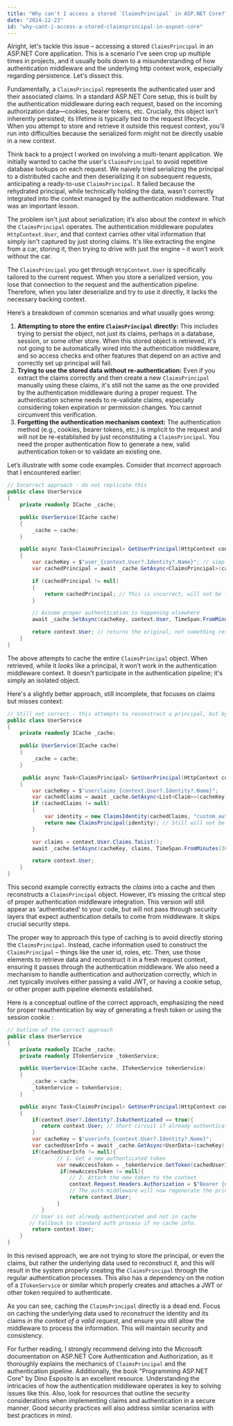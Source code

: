 ```yaml
---
title: "Why can't I access a stored `ClaimsPrincipal` in ASP.NET Core?"
date: "2024-12-23"
id: "why-cant-i-access-a-stored-claimsprincipal-in-aspnet-core"
---
```


Alright, let's tackle this issue – accessing a stored `ClaimsPrincipal` in an ASP.NET Core application. This is a scenario I've seen crop up multiple times in projects, and it usually boils down to a misunderstanding of how authentication middleware and the underlying http context work, especially regarding persistence. Let's dissect this.

Fundamentally, a `ClaimsPrincipal` represents the authenticated user and their associated claims. In a standard ASP.NET Core setup, this is built by the authentication middleware during each request, based on the incoming authorization data—cookies, bearer tokens, etc. Crucially, this object isn't inherently persisted; its lifetime is typically tied to the request lifecycle. When you attempt to store and retrieve it outside this request context, you'll run into difficulties because the serialized form might not be directly usable in a new context.

Think back to a project I worked on involving a multi-tenant application. We initially wanted to cache the user's `ClaimsPrincipal` to avoid repetitive database lookups on each request. We naively tried serializing the principal to a distributed cache and then deserializing it on subsequent requests, anticipating a ready-to-use `ClaimsPrincipal`. It failed because the rehydrated principal, while technically holding the data, wasn't correctly integrated into the context managed by the authentication middleware. That was an important lesson.

The problem isn't just about serialization; it’s also about the *context* in which the `ClaimsPrincipal` operates. The authentication middleware populates `HttpContext.User`, and that context carries other vital information that simply isn't captured by just storing claims. It's like extracting the engine from a car, storing it, then trying to drive with just the engine – it won't work without the car.

The `ClaimsPrincipal` you get through `HttpContext.User` is specifically tailored to the current request. When you store a serialized version, you lose that connection to the request and the authentication pipeline. Therefore, when you later deserialize and try to use it directly, it lacks the necessary backing context.

Here’s a breakdown of common scenarios and what usually goes wrong:

1.  **Attempting to store the entire `ClaimsPrincipal` directly:** This includes trying to persist the object, not just its claims, perhaps in a database, session, or some other store. When this stored object is retrieved, it's not going to be automatically wired into the authentication middleware, and so access checks and other features that depend on an active and correctly set up principal will fail.
2.  **Trying to use the stored data without re-authentication:** Even if you extract the claims correctly and then create a new `ClaimsPrincipal` manually using these claims, it's still not the same as the one provided by the authentication middleware during a proper request. The authentication scheme needs to re-validate claims, especially considering token expiration or permission changes. You cannot circumvent this verification.
3.  **Forgetting the authentication mechanism context:** The authentication method (e.g., cookies, bearer tokens, etc.) is implicit to the request and will not be re-established by just reconstituting a `ClaimsPrincipal`. You need the proper authentication flow to generate a new, valid authentication token or to validate an existing one.

Let’s illustrate with some code examples. Consider that *incorrect* approach that I encountered earlier:

```csharp
// Incorrect approach - do not replicate this
public class UserService
{
    private readonly ICache _cache;

    public UserService(ICache cache)
    {
        _cache = cache;
    }

    public async Task<ClaimsPrincipal> GetUserPrincipal(HttpContext context)
    {
        var cacheKey = $"user_{context.User?.Identity?.Name}"; // simplified example
        var cachedPrincipal = await _cache.GetAsync<ClaimsPrincipal>(cacheKey);

        if (cachedPrincipal != null)
        {
            return cachedPrincipal; // This is incorrect, will not be functional
        }

        // Assume proper authentication is happening elsewhere
        await _cache.SetAsync(cacheKey, context.User, TimeSpan.FromMinutes(30));

        return context.User; // returns the original, not something restored
    }
}
```

The above attempts to cache the entire `ClaimsPrincipal` object. When retrieved, while it *looks* like a principal, it won’t work in the authentication middleware context. It doesn't participate in the authentication pipeline; it's simply an isolated object.

Here's a slightly better approach, still incomplete, that focuses on claims but misses context:

```csharp
// Still not correct - this attempts to reconstruct a principal, but bypasses the authentication pipeline
public class UserService
{
    private readonly ICache _cache;

    public UserService(ICache cache)
    {
        _cache = cache;
    }

     public async Task<ClaimsPrincipal> GetUserPrincipal(HttpContext context)
    {
        var cacheKey = $"userclaims_{context.User?.Identity?.Name}";
        var cachedClaims = await _cache.GetAsync<List<Claim>>(cacheKey);
        if (cachedClaims != null)
        {
            var identity = new ClaimsIdentity(cachedClaims, "custom_auth_scheme");
            return new ClaimsPrincipal(identity); // Still will not be authenticated
        }

        var claims = context.User.Claims.ToList();
        await _cache.SetAsync(cacheKey, claims, TimeSpan.FromMinutes(30));

        return context.User;
    }
}

```

This second example correctly extracts the *claims* into a cache and then reconstructs a `ClaimsPrincipal` object. However, it’s missing the critical step of proper authentication middleware integration. This version will still appear as 'authenticated' to your code, but will not pass through security layers that expect authentication details to come from middleware. It skips crucial security steps.

The proper way to approach this type of caching is to avoid directly storing the `ClaimsPrincipal`. Instead, cache information used to construct the `ClaimsPrincipal` – things like the user id, roles, etc. Then, use those elements to retrieve data and reconstruct it in a fresh request context, ensuring it passes through the authentication middleware. We also need a mechanism to handle authentication and authorization correctly, which in .net typically involves either passing a valid JWT, or having a cookie setup, or other proper auth pipeline elements established.

Here is a conceptual outline of the correct approach, emphasizing the need for proper reauthentication by way of generating a fresh token or using the session cookie :

```csharp
// Outline of the correct approach
public class UserService
{
    private readonly ICache _cache;
    private readonly ITokenService _tokenService;

    public UserService(ICache cache, ITokenService tokenService)
    {
        _cache = cache;
        _tokenService = tokenService;
    }

    public async Task<ClaimsPrincipal> GetUserPrincipal(HttpContext context)
    {
        if(context.User?.Identity?.IsAuthenticated == true){
           return context.User; // Short circuit if already authenticated
        }
        var cacheKey = $"userinfo_{context.User?.Identity?.Name}";
        var cachedUserInfo = await _cache.GetAsync<UserData>(cacheKey); // custom type
        if(cachedUserInfo != null){
                // 1. Get a new authenticated token 
                var newAccessToken = _tokenService.GetToken(cachedUserInfo.UserId); // Use stored user info
                 if(newAccessToken != null){
                    // 2. Attach the new token to the context
                    context.Request.Headers.Authorization = $"Bearer {newAccessToken}";
                    // The auth middleware will now regenerate the principal
                    return context.User;
                }
           }
        // User is not already authenticated and not in cache
       // Fallback to standard auth process if no cache info.
        return context.User;
    }
}
```

In this revised approach, we are not trying to store the principal, or even the claims, but rather the underlying data used to reconstruct it, and this will result in the system properly creating the `ClaimsPrincipal` through the regular authentication processes. This also has a dependency on the notion of a `ITokenService` or similar which properly creates and attaches a JWT or other token required to authenticate.

As you can see, caching the `ClaimsPrincipal` directly is a dead end. Focus on caching the underlying data used to *reconstruct* the identity and its claims *in the context of a valid request*, and ensure you still allow the middleware to process the information. This will maintain security and consistency.

For further reading, I strongly recommend delving into the Microsoft documentation on ASP.NET Core Authentication and Authorization, as it thoroughly explains the mechanics of `ClaimsPrincipal` and the authentication pipeline. Additionally, the book "Programming ASP.NET Core" by Dino Esposito is an excellent resource. Understanding the intricacies of how the authentication middleware operates is key to solving issues like this. Also, look for resources that outline the security considerations when implementing claims and authentication in a secure manner. Good security practices will also address similar scenarios with best practices in mind.
